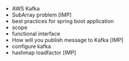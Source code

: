 - AWS Kafka
- SubArray problem [IMP]
- best practices for spring boot application
- scope
- functional interface
- How will you publish message to Kafka [IMP]
- configure kafka
- hashmap loadfactor [IMP]
